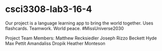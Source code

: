 # csci3308-lab3-16-4

Our project is a language learning app to bring the world together. Uses flashcards. Teamwork.
World peace. #MissUniverse2030

Project Team Members:
Matthew Recksiedler
Joseph Rizzo
Beckett Hyde
Max Pettit
Amandaliss Dropik
Heather Monteson